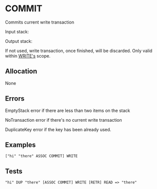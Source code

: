 # COMMIT

Commits current write transaction

Input stack: 

Output stack:

If not used, write transaction, once finished, will be discarded.
Only valid within [WRITE's](WRITE.md) scope. 

## Allocation

None

## Errors

EmptyStack error if there are less than two items on the stack

NoTransaction error if there's no current write transaction

DuplicateKey error if the key has been already used.

## Examples

```
["hi" "there" ASSOC COMMIT] WRITE
```

## Tests

```
"hi" DUP "there" [ASSOC COMMIT] WRITE [RETR] READ => "there"
```